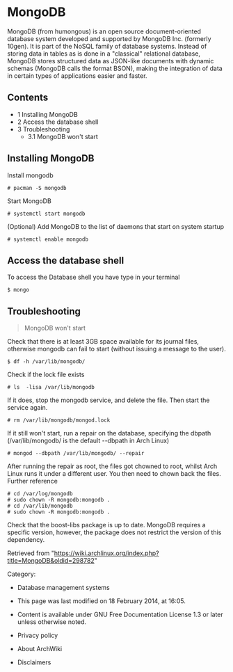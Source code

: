 MongoDB
=======

MongoDB (from humongous) is an open source document-oriented database
system developed and supported by MongoDB Inc. (formerly 10gen). It is
part of the NoSQL family of database systems. Instead of storing data in
tables as is done in a "classical" relational database, MongoDB stores
structured data as JSON-like documents with dynamic schemas (MongoDB
calls the format BSON), making the integration of data in certain types
of applications easier and faster.

Contents
--------

-   1 Installing MongoDB
-   2 Access the database shell
-   3 Troubleshooting
    -   3.1 MongoDB won't start

Installing MongoDB
------------------

Install mongodb

    # pacman -S mongodb

Start MongoDB

    # systemctl start mongodb

(Optional) Add MongoDB to the list of daemons that start on system
startup

    # systemctl enable mongodb

Access the database shell
-------------------------

To access the Database shell you have type in your terminal

    $ mongo

Troubleshooting
---------------

> MongoDB won't start

Check that there is at least 3GB space available for its journal files,
otherwise mongodb can fail to start (without issuing a message to the
user).

    $ df -h /var/lib/mongodb/

Check if the lock file exists

    # ls  -lisa /var/lib/mongodb

If it does, stop the mongodb service, and delete the file. Then start
the service again.

    # rm /var/lib/mongodb/mongod.lock

If it still won't start, run a repair on the database, specifying the
dbpath (/var/lib/mongodb/ is the default --dbpath in Arch Linux)

    # mongod --dbpath /var/lib/mongodb/ --repair

After running the repair as root, the files got chowned to root, whilst
Arch Linux runs it under a different user. You then need to chown back
the files. Further reference

    # cd /var/log/mongodb
    # sudo chown -R mongodb:mongodb .
    # cd /var/lib/mongodb
    # sudo chown -R mongodb:mongodb .

Check that the boost-libs package is up to date. MongoDB requires a
specific version, however, the package does not restrict the version of
this dependency.

Retrieved from
"https://wiki.archlinux.org/index.php?title=MongoDB&oldid=298782"

Category:

-   Database management systems

-   This page was last modified on 18 February 2014, at 16:05.
-   Content is available under GNU Free Documentation License 1.3 or
    later unless otherwise noted.
-   Privacy policy
-   About ArchWiki
-   Disclaimers
